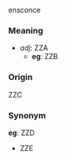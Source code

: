 ensconce
### Meaning
+ _adj_: ZZA
	+ __eg__: ZZB

### Origin

ZZC

### Synonym

__eg__: ZZD

+ ZZE


